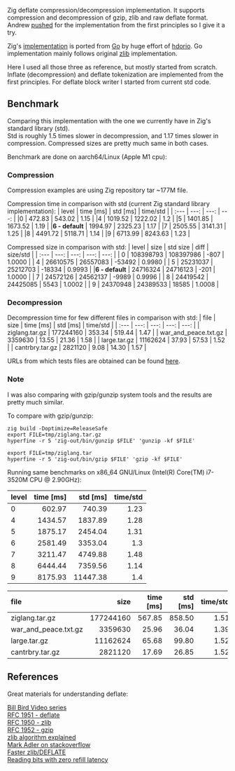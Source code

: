 Zig deflate compression/decompression implementation. It supports compression and decompression of gzip, zlib and raw deflate format. Andrew [pushed](https://github.com/ziglang/zig/issues/18062) for the implementation from the first principles so I give it a try.

Zig's [implementation](https://github.com/ziglang/zig/tree/master/lib/std/compress/deflate) is ported from [Go](https://github.com/golang/go/tree/master/src/compress/flate) by huge effort of [hdorio](https://github.com/hdorio). Go implementation mainly follows original [zlib](https://github.com/madler/zlib) implementation.

Here I used all those three as reference, but mostly started from scratch. Inflate (decompression) and deflate tokenization are implemented from the first principles. For deflate block writer I started from current std code. 

## Benchmark

Comparing this implementation with the one we currently have in Zig's standard library (std).   
Std is roughly 1.5 times slower in decompression, and 1.17 times slower in compression. Compressed sizes are pretty much same in both cases.  

Benchmark are done on aarch64/Linux (Apple M1 cpu): 

### Compression

Compression examples are using Zig repository tar ~177M file.

Compression time in comparison with std (current Zig standard library implementation):
| level | time [ms] | std [ms] | time/std  |
| :---  |      ---: |     ---: |      ---: |
|0 | 472.83 | 543.02 | 1.15 |
|4 | 1019.52 | 1222.02 | 1.2 |
|5 | 1401.85 | 1673.52 | 1.19 |
|**6 - default** | 1994.97 | 2325.23 | 1.17 |
|7 | 2505.55 | 3141.31 | 1.25 |
|8 | 4491.72 | 5118.71 | 1.14 |
|9 | 6713.99 | 8243.63 | 1.23 |

Compressed size in comparison with std:
| level | size | std size |  diff | size/std  |
| :---  | ---: |     ---: |  ---: |      ---: |
| 0 | 108398793 | 108397986 | -807 | 1.0000 |
| 4 | 26610575 | 26557083 | -53492 | 0.9980 |
| 5 | 25231037 | 25212703 | -18334 | 0.9993 |
|**6 - default** | 24716324 | 24716123 | -201 | 1.0000 |
| 7 | 24572126 | 24562137 | -9989 | 0.9996 |
| 8 | 24419542 | 24425085 | 5543 | 1.0002 |
| 9 | 24370948 | 24389533 | 18585 | 1.0008 |

### Decompression

Decompression time for few different files in comparison with std:
| file | size |  time [ms] | std [ms] | time/std  |
| :--- | ---: |       ---: |     ---: |      ---: |
| ziglang.tar.gz | 177244160  | 353.34 | 519.44 | 1.47 |
| war_and_peace.txt.gz | 3359630  | 13.55 | 21.36 | 1.58 |
| large.tar.gz | 11162624  | 37.93 | 57.53 | 1.52 |
| cantrbry.tar.gz | 2821120  | 9.08 | 14.30 | 1.57 |

URLs from which tests files are obtained can be found [here](https://github.com/ianic/flate/blob/2dda0321a658e52e6b3978f7216744af696b69c0/get_bench_data.sh#L6).

### Note

I was also comparing with gzip/gunzip system tools and the results are pretty much similar.

To compare with gzip/gunzip: 

```
zig build -Doptimize=ReleaseSafe
export FILE=tmp/ziglang.tar.gz
hyperfine -r 5 'zig-out/bin/gunzip $FILE' 'gunzip -kf $FILE'

export FILE=tmp/ziglang.tar
hyperfine -r 5 'zig-out/bin/gzip $FILE' 'gzip -kf $FILE'
```

Running same benchmarks on x86_64 GNU/Linux (Intel(R) Core(TM) i7-3520M CPU @ 2.90GHz):

| level | time [ms] | std [ms] | time/std  |
| :---  |      ---: |     ---: |      ---: |
|0 | 602.97 | 740.39 | 1.23 |
|4 | 1434.57 | 1837.89 | 1.28 |
|5 | 1875.17 | 2454.04 | 1.31 |
|6 | 2581.49 | 3353.04 | 1.3 |
|7 | 3211.47 | 4749.88 | 1.48 |
|8 | 6444.44 | 7359.56 | 1.14 |
|9 | 8175.93 | 11447.38 | 1.4 |


| file | size |  time [ms] | std [ms] | time/std  |
| :--- | ---: |       ---: |     ---: |      ---: |
| ziglang.tar.gz | 177244160  | 567.85 | 858.50 | 1.51 |
| war_and_peace.txt.gz | 3359630  | 25.96 | 36.04 | 1.39 |
| large.tar.gz | 11162624  | 65.68 | 99.80 | 1.52 |
| cantrbry.tar.gz | 2821120  | 17.69 | 26.85 | 1.52 |

## References

Great materials for understanding deflate:

[Bill Bird Video series](https://www.youtube.com/watch?v=SJPvNi4HrWQ&t)  
[RFC 1951 - deflate](https://datatracker.ietf.org/doc/html/rfc1951)  
[RFC 1950 - zlib](https://datatracker.ietf.org/doc/html/rfc1950)  
[RFC 1952 - gzip](https://datatracker.ietf.org/doc/html/rfc1952)  
[zlib algorithm  explained](https://github.com/madler/zlib/blob/643e17b7498d12ab8d15565662880579692f769d/doc/algorithm.txt)  
[Mark Adler on stackoverflow](https://stackoverflow.com/search?q=user%3A1180620+deflate)  
[Faster zlib/DEFLATE](https://dougallj.wordpress.com/2022/08/20/faster-zlib-deflate-decompression-on-the-apple-m1-and-x86/)  
[Reading bits with zero refill latency](https://dougallj.wordpress.com/2022/08/26/reading-bits-with-zero-refill-latency/)  


